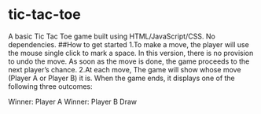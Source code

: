 # tic-tac-toe

A basic Tic Tac Toe game built using HTML/JavaScript/CSS. No dependencies. ##How to get started 1.To make a move, the player will use the mouse single click to mark a space. In this version, there is no provision to undo the move. As soon as the move is done, the game proceeds to the next player’s chance. 2.At each move, The game will show whose move (Player A or Player B) it is. When the game ends, it displays one of the following three outcomes:

Winner: Player A
Winner: Player B
Draw
